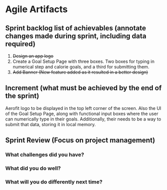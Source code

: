 # Agile Artifacts
## Sprint backlog list of achievables (annotate changes made during sprint, including data required)
1. ~~Design an app logo~~
2. Create a Goal Setup Page with three boxes. Two boxes for typing in numerical step and calorie goals, and a third for submitting them.
3. ~~Add Banner (New feature added  as it resulted in a better design)~~
## Increment (what must be achieved by the end of the sprint)
Aerofit logo to be displayed in the top left corner of the screen. Also the UI of the Goal Setup Page, along with functional input boxes where the user can numerically type in their goals. Additionally, their needs to be a way to submit that data, storing it in local memory.

## Sprint Review (Focus on project management)
### What challenges did you have?

### What did you do well?

### What will you do differently next time?
